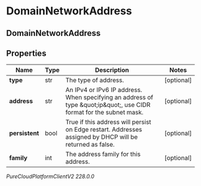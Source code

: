 # DomainNetworkAddress

## DomainNetworkAddress

## Properties

|Name | Type | Description | Notes|
|------------ | ------------- | ------------- | -------------|
| **type** | str | The type of address. | [optional] |
| **address** | str | An IPv4 or IPv6 IP address. When specifying an address of type \&quot;ip\&quot;, use CIDR format for the subnet mask. | [optional] |
| **persistent** | bool | True if this address will persist on Edge restart.  Addresses assigned by DHCP will be returned as false. | [optional] |
| **family** | int | The address family for this address. | [optional] |



_PureCloudPlatformClientV2 228.0.0_
